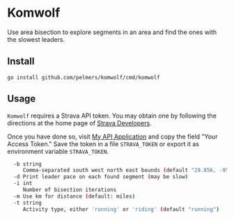 # Komwolf

Use area bisection to explore segments in an area and find the ones with the slowest leaders.

## Install

`go install github.com/pelmers/komwolf/cmd/komwolf`

## Usage

`Komwolf` requires a Strava API token. You may obtain one by following the directions at the home page of [Strava Developers](http://labs.strava.com/developers/).

Once you have done so, visit [My API Application](https://www.strava.com/settings/api) and copy the field "Your Access Token."
Save the token in a file `STRAVA_TOKEN` or export it as environment variable `STRAVA_TOKEN`.


```bash
  -b string
     Comma-separated south west north east bounds (default "29.856, -95.593, 29.949, -95.139")
  -d Print leader pace on each found segment (may be slow)
  -i int
     Number of bisection iterations
  -m Use km for distance (default: miles)
  -t string
     Activity type, either 'running' or 'riding' (default "running")
```